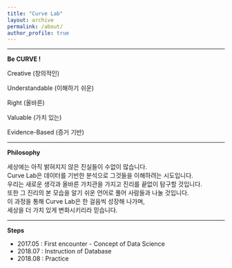 ```yaml
---
title: "Curve Lab"
layout: archive
permalink: /about/
author_profile: true
---
```

  
---  
  
**Be CURVE !**  
  
Creative (창의적인)  
 
Understandable (이해하기 쉬운)  
 
Right (올바른)  
 
Valuable (가치 있는)  
 
Evidence-Based (증거 기반)  
  
---  
  
**Philosophy**  
  
세상에는 아직 밝혀지지 않은 진실들이 수없이 많습니다.   
Curve Lab은 데이터를 기반한 분석으로 그것들을 이해하려는 시도입니다.    
우리는 새로운 생각과 올바른 가치관을 가지고 진리를 끝없이 탐구할 것입니다.  
또한 그 진리의 본 모습을 알기 쉬운 언어로 풀어 사람들과 나눌 것입니다.  
이 과정을 통해 Curve Lab은 한 걸음씩 성장해 나가며,  
세상을 더 가치 있게 변화시키리라 믿습니다.   
 
---  
 
**Steps**

- 2017.05 : First encounter - Concept of Data Science 
- 2018.07 : Instruction of Database
- 2018.08 : Practice
